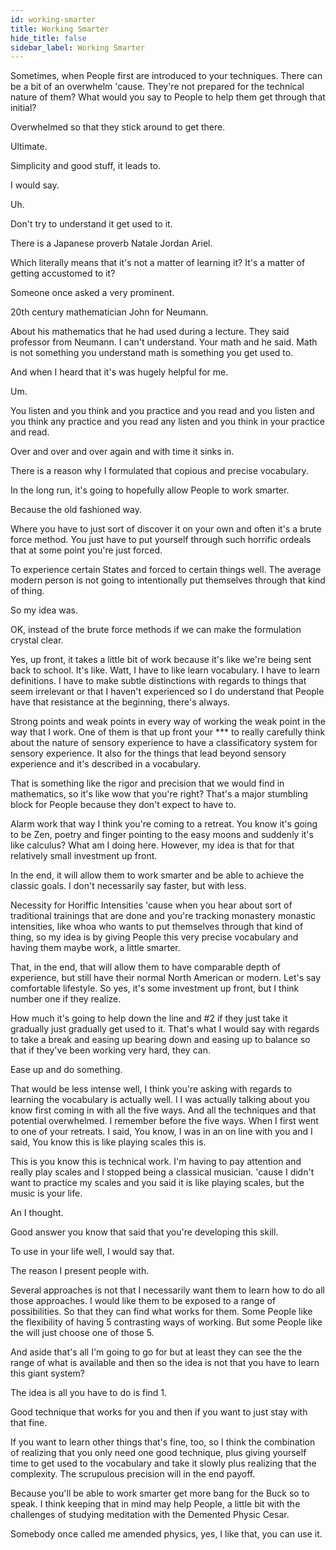 ```yaml
---
id: working-smarter
title: Working Smarter
hide_title: false
sidebar_label: Working Smarter
---
```

Sometimes, when People first are introduced to your techniques. There can be a bit of an overwhelm 'cause. They're not prepared for the technical nature of them? What would you say to People to help them get through that initial?

Overwhelmed so that they stick around to get there.

Ultimate.

Simplicity and good stuff, it leads to.

I would say.

Uh.

Don't try to understand it get used to it.

There is a Japanese proverb Natale Jordan Ariel.

Which literally means that it's not a matter of learning it? It's a matter of getting accustomed to it?

Someone once asked a very prominent.

20th century mathematician John for Neumann.

About his mathematics that he had used during a lecture. They said professor from Neumann. I can't understand. Your math and he said. Math is not something you understand math is something you get used to.

And when I heard that it's was hugely helpful for me.

Um.

You listen and you think and you practice and you read and you listen and you think any practice and you read any listen and you think in your practice and read.

Over and over and over again and with time it sinks in.

There is a reason why I formulated that copious and precise vocabulary.



In the long run, it's going to hopefully allow People to work smarter.

Because the old fashioned way.

Where you have to just sort of discover it on your own and often it's a brute force method. You just have to put yourself through such horrific ordeals that at some point you're just forced.

To experience certain States and forced to certain things well. The average modern person is not going to intentionally put themselves through that kind of thing.

So my idea was.

OK, instead of the brute force methods if we can make the formulation crystal clear.

Yes, up front, it takes a little bit of work because it's like we're being sent back to school. It's like. Watt, I have to like learn vocabulary. I have to learn definitions. I have to make subtle distinctions with regards to things that seem irrelevant or that I haven't experienced so I do understand that People have that resistance at the beginning, there's always.

Strong points and weak points in every way of working the weak point in the way that I work. One of them is that up front your *** to really carefully think about the nature of sensory experience to have a classificatory system for sensory experience. It also for the things that lead beyond sensory experience and it's described in a vocabulary.

That is something like the rigor and precision that we would find in mathematics, so it's like wow that you're right? That's a major stumbling block for People because they don't expect to have to.

Alarm work that way I think you're coming to a retreat. You know it's going to be Zen, poetry and finger pointing to the easy moons and suddenly it's like calculus? What am I doing here. However, my idea is that for that relatively small investment up front.

In the end, it will allow them to work smarter and be able to achieve the classic goals. I don't necessarily say faster, but with less.

Necessity for Horiffic Intensities 'cause when you hear about sort of traditional trainings that are done and you're tracking monastery monastic intensities, like whoa who wants to put themselves through that kind of thing, so my idea is by giving People this very precise vocabulary and having them maybe work, a little smarter.

That, in the end, that will allow them to have comparable depth of experience, but still have their normal North American or modern. Let's say comfortable lifestyle. So yes, it's some investment up front, but I think number one if they realize.

How much it's going to help down the line and #2 if they just take it gradually just gradually get used to it. That's what I would say with regards to take a break and easing up bearing down and easing up to balance so that if they've been working very hard, they can.

Ease up and do something.

That would be less intense well, I think you're asking with regards to learning the vocabulary is actually well. I I was actually talking about you know first coming in with all the five ways. And all the techniques and that potential overwhelmed. I remember before the five ways. When I first went to one of your retreats. I said, You know, I was in an on line with you and I said, You know this is like playing scales this is.

This is you know this is technical work. I'm having to pay attention and really play scales and I stopped being a classical musician. 'cause I didn't want to practice my scales and you said it is like playing scales, but the music is your life.

An I thought.

Good answer you know that said that you're developing this skill.

To use in your life well, I would say that.

The reason I present people with.

Several approaches is not that I necessarily want them to learn how to do all those approaches. I would like them to be exposed to a range of possibilities. So that they can find what works for them. Some People like the flexibility of having 5 contrasting ways of working. But some People like the will just choose one of those 5.

And aside that's all I'm going to go for but at least they can see the the range of what is available and then so the idea is not that you have to learn this giant system?

The idea is all you have to do is find 1.

Good technique that works for you and then if you want to just stay with that fine.

If you want to learn other things that's fine, too, so I think the combination of realizing that you only need one good technique, plus giving yourself time to get used to the vocabulary and take it slowly plus realizing that the complexity. The scrupulous precision will in the end payoff.

Because you'll be able to work smarter get more bang for the Buck so to speak. I think keeping that in mind may help People, a little bit with the challenges of studying meditation with the Demented Physic Cesar.

Somebody once called me amended physics, yes, I like that, you can use it.

